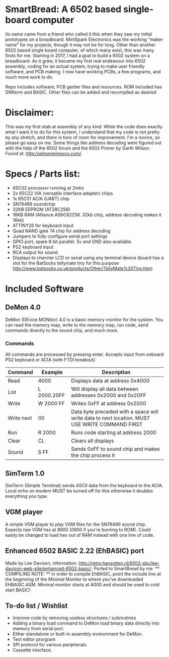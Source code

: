 # SmartBread: A 6502 based single-board computer 
Its name came from a friend who called it this when they saw my initial prototypes on a breadboard. MintSpark Electronics was the working "maker name" for my projects, though it may not be for long. Other than another 6502 based single board computer, of which many exist, this was many firsts for me. Starting in 2017, I had a goal to build a 6502 system on a breadboard. As it grew, it became my first real endeavour into 6502 assembly, coding for an actual system, trying to make user friendly software, and PCB making. I now have working PCBs, a few programs, and much more work to do. 

Repo includes software, PCB gerber files and resources. ROM included has SIMterm and BASIC. Other files can be added and recompiled as desired 

# Disclaimer: 
This was my first stab at assembly of any kind. While the code does exactly what I want it to do for this system, I understand that my code is not pretty by any stretch, and there is tons of room for improvement. I'm a novice, so please go easy on me. Some things like address decoding were figured out with the help of the 6502 forum and the 6502 Primer by Garth Wilson. Found at: http://wilsonminesco.com/

# Specs / Parts list:
- 65C02 processor running at 2mhz
- 2x 65C22 VIA (versatile interface adapter) chips
- 1x 65C51 ACIA (UART) chip
- SN76489 soundchip
- 32KB EEPROM (AT28C256)
- 16KB RAM (Alliance AS6C62256. 32kb chip, address decoding makes it 16kb)
- ATTINY26 for keyboard input
- Quad NAND gate 74 chip for address decoding
- Jumpers to fully configure serial port settings
- GPIO port, spare 8 bit parallel. 5v and GND also available. 
- PS2 keyboard input
- RCA output for sound. 
- Displays to charcter LCD or serial using any terminal device (board has a slot for the BatSocks tellymate tiny for this purpose http://www.batsocks.co.uk/products/Other/TellyMate%20Tiny.htm)

# Included Software
## DeMon 4.0
DeMon (DEvice MONitor) 4.0 is a basic memory monitor for the system. You can read the memory map, write to the memory map, run code, send commands directly to the sound chip, and much more. 
### Commands
All commands are processed by pressing enter. Accepts input from onboard PS2 keyboard or ACIA (with FTDI breakout)


| Command | Example | Description |         
| ------------- | ------------- | ------------- |
| Read  | 4000  | Displays data at address 0x4000  |
| List | L 2000.20FF | Will display all data between addresses 0x2000 and 0x20FF |
| Write  | W 2000 FF | Writes 0xFF at address 0x2000  |
| Write next | 00 | Data byte preceded with a space will write data to next location. MUST USE WRITE COMMAND FIRST |
| Run | R 2000 | Runs code starting at address 2000 | 
| Clear | CL | Clears all displays |
| Sound | S FF | Sends 0xFF to sound chip and makes the chip process it |

## SimTerm 1.0 
SimTerm (Simple Terminal) sends ASCII data from the keyboard to the ACIA. Local echo on modem MUST be turned off for this otherwise it doubles everything you type. 

## VGM player
A simple VGM player to play VGM files for the SN76489 sound chip. Expects raw VGM hex at 8900 (0900 if you're burning to ROM). Could easily be changed to load hex out of RAM instead with one line of code. 

## Enhanced 6502 BASIC 2.22 (EhBASIC) port
Made by Lee Davison, information: http://retro.hansotten.nl/6502-sbc/lee-davison-web-site/enhanced-6502-basic/. Ported to SmartBread by me. ** COMPILING NOTE: ** in order to compile EhBASIC, point the include line at the beginning of the Minimal Monitor to where you've downloaded EHBASIC.ASM. Minimal monitor starts at A000 and should be used to cold start BASIC! 

## To-do list / Wishlist 
- Improve code by removing useless structures / subroutines
- Adding a binary load command to DeMon load binary data directly into memory from serial port. 
- Either standalone or built-in assembly evnironment for DeMon. 
- Text editor prorgram
- SPI protocol for various peripherals. 
- Cassette interface. 
